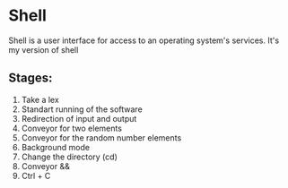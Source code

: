 # **Shell**
Shell is a user interface for access to an operating system's services.
It's my version of shell

## Stages:
1.  Take a lex
2.  Standart running of the software
3.  Redirection of input and output
4.  Conveyor for two elements
5.  Conveyor for the random number elements
6.  Background mode
7.  Change the directory (cd)
8.  Conveyor &&
9.  Ctrl + C
